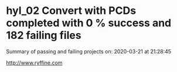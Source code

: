 # hyl_02 Convert with PCDs completed with 0 % success and 182 failing files

Summary of passing and failing projects on: 2020-03-21 at 21:28:45

http://www.ryffine.com
